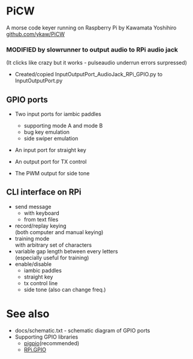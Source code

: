 # PiCW
A morse code keyer running on Raspberry Pi
by Kawamata Yoshihiro  [github.com/ykaw/PiCW](https://github.com/ykaw/PiCW/tree/master)

### MODIFIED by slowrunner to output audio to RPi audio jack
(It clicks like crazy but it works - pulseaudio underrun errors surpressed)
- Created/copied InputOutputPort_AudioJack_RPi_GPIO.py to InputOutputPort.py 

## GPIO ports
* Two input ports for iambic paddles
  * supporting mode A and mode B
  * bug key emulation
  * side swiper emulation

* An input port for straight key

* An output port for TX control

* The PWM output for side tone

## CLI interface on RPi
* send message
  * with keyboard
  * from text files
* record/replay keying  
(both computer and manual keying)
* training mode  
with arbitrary set of characters
* variable gap length between every letters  
(especially useful for training)
* enable/disable
  * iambic paddles
  * straight key
  * tx control line
  * side tone (also can change freq.)
  
# See also
* docs/schematic.txt - schematic diagram of GPIO ports
* Supporting GPIO libraries
  * [pigpio](http://abyz.me.uk/rpi/pigpio/)(recommended)
  * [RPi.GPIO](https://sourceforge.net/projects/raspberry-gpio-python/)
